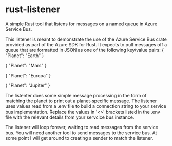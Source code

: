 # rust-listener
A simple Rust tool that listens for messages on a named queue in Azure Service Bus. 

This listener is meant to demonstrate the use of the Azure Service Bus crate provided as part of the Azure SDK for Rust.
It expects to pull messages off a queue that are formatted in JSON as one of the following key/value pairs:
{
    "Planet": "Earth"
}

{
    "Planet": "Mars"
}

{
    "Planet": "Europa"
}

{
    "Planet": "Jupiter"
}

The listenter does some simple message processing in the form of matching the planet to print out a planet-specific message.
The listener uses values read from a .env file to build a connection string to your service bus implementation.
Replace the values in '<>' brackets listed in the .env file with the relevant details from your servcice bus instance.

The listener will loop forever, waiting to read messages from the service bus. You will need another tool to send messages to the service bus.
At some point I will get around to creating a sender to match the listener. 
